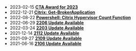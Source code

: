 * 2023-02-15 [**CTA Award for 2023**](/2023-02-15-CTA-Award-for-2023/?utm_source=blog&utm_medium=blog&utm_content=recent)
* 2022-12-21 [**Citrix: Get-BrokerApplication**](/2022-12-21-Powershell-Get-BrokerApplication/?utm_source=blog&utm_medium=blog&utm_content=recent)
* 2022-08-22 [**Powershell: Citrix Hypervisor Count Function**](/2022-08-22-PowerShell-Citrix-Hypervisor-Count-Function/?utm_source=blog&utm_medium=blog&utm_content=recent)
* 2022-06-29 [**2206 Update Available**](/2022-06-29-wem-2206-update-available/?utm_source=blog&utm_medium=blog&utm_content=recent)
* 2022-03-24 [**2203 Update Available**](/2022-03-24-wem-2203-update-available/?utm_source=blog&utm_medium=blog&utm_content=recent)
* 2021-12-14 [**2112 Update Available**](/2021-12-14-wem-2112-update-available/?utm_source=blog&utm_medium=blog&utm_content=recent)
* 2021-09-27 [**2109 Update Available**](/2021-09-27-wem-2109-update-available/?utm_source=blog&utm_medium=blog&utm_content=recent)
* 2021-06-16 [**2106 Update Available**](/2021-06-16-wem-2106-update-available/?utm_source=blog&utm_medium=blog&utm_content=recent)
